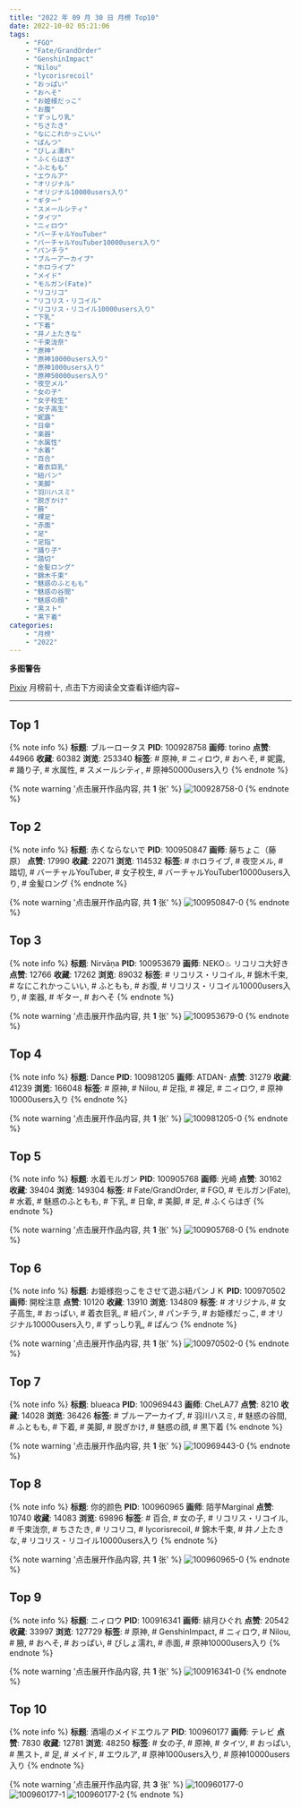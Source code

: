 ```yaml
---
title: "2022 年 09 月 30 日 月榜 Top10"
date: 2022-10-02 05:21:06
tags:
    - "FGO"
    - "Fate/GrandOrder"
    - "GenshinImpact"
    - "Nilou"
    - "lycorisrecoil"
    - "おっぱい"
    - "おへそ"
    - "お姫様だっこ"
    - "お腹"
    - "ずっしり乳"
    - "ちさたき"
    - "なにこれかっこいい"
    - "ぱんつ"
    - "びしょ濡れ"
    - "ふくらはぎ"
    - "ふともも"
    - "エウルア"
    - "オリジナル"
    - "オリジナル10000users入り"
    - "ギター"
    - "スメールシティ"
    - "タイツ"
    - "ニィロウ"
    - "バーチャルYouTuber"
    - "バーチャルYouTuber10000users入り"
    - "パンチラ"
    - "ブルーアーカイブ"
    - "ホロライブ"
    - "メイド"
    - "モルガン(Fate)"
    - "リコリコ"
    - "リコリス・リコイル"
    - "リコリス・リコイル10000users入り"
    - "下乳"
    - "下着"
    - "井ノ上たきな"
    - "千束泷奈"
    - "原神"
    - "原神10000users入り"
    - "原神1000users入り"
    - "原神50000users入り"
    - "夜空メル"
    - "女の子"
    - "女子校生"
    - "女子高生"
    - "妮露"
    - "日傘"
    - "楽器"
    - "水属性"
    - "水着"
    - "百合"
    - "着衣巨乳"
    - "紐パン"
    - "美脚"
    - "羽川ハスミ"
    - "脱ぎかけ"
    - "腋"
    - "裸足"
    - "赤面"
    - "足"
    - "足指"
    - "踊り子"
    - "踏切"
    - "金髪ロング"
    - "錦木千束"
    - "魅惑のふともも"
    - "魅惑の谷間"
    - "魅惑の顔"
    - "黒スト"
    - "黒下着"
categories:
    - "月榜"
    - "2022"
---
```


<i class="fa fa-triangle-exclamation"></i>**多图警告**<i class="fa fa-triangle-exclamation"></i>

[Pixiv](https://www.pixiv.net/) 月榜前十, 点击下方阅读全文查看详细内容~

<!-- more -->

---

## Top 1

{% note info %}
**标题**: ブルーロータス
**PID**: 100928758 **画师**: torino
**点赞**: 44966 **收藏**: 60382 **浏览**: 253340
**标签**: # 原神, # ニィロウ, # おへそ, # 妮露, # 踊り子, # 水属性, # スメールシティ, # 原神50000users入り
{% endnote %}

{% note warning '点击展开作品内容, 共 **1** 张' %}
![100928758-0](https://i.pixiv.re/img-original/img/2022/09/02/00/00/42/100928758_p0.jpg)
{% endnote %}

## Top 2

{% note info %}
**标题**: 赤くならないで
**PID**: 100950847 **画师**: 藤ちょこ（藤原）
**点赞**: 17990 **收藏**: 22071 **浏览**: 114532
**标签**: # ホロライブ, # 夜空メル, # 踏切, # バーチャルYouTuber, # 女子校生, # バーチャルYouTuber10000users入り, # 金髪ロング
{% endnote %}

{% note warning '点击展开作品内容, 共 **1** 张' %}
![100950847-0](https://i.pixiv.re/img-original/img/2022/09/03/00/00/04/100950847_p0.png)
{% endnote %}

## Top 3

{% note info %}
**标题**: Nirvāṇa
**PID**: 100953679 **画师**: NEKO♨ リコリコ大好き
**点赞**: 12766 **收藏**: 17262 **浏览**: 89032
**标签**: # リコリス・リコイル, # 錦木千束, # なにこれかっこいい, # ふともも, # お腹, # リコリス・リコイル10000users入り, # 楽器, # ギター, # おへそ
{% endnote %}

{% note warning '点击展开作品内容, 共 **1** 张' %}
![100953679-0](https://i.pixiv.re/img-original/img/2022/09/03/02/00/00/100953679_p0.jpg)
{% endnote %}

## Top 4

{% note info %}
**标题**: Dance
**PID**: 100981205 **画师**: ATDAN-
**点赞**: 31279 **收藏**: 41239 **浏览**: 166048
**标签**: # 原神, # Nilou, # 足指, # 裸足, # ニィロウ, # 原神10000users入り
{% endnote %}

{% note warning '点击展开作品内容, 共 **1** 张' %}
![100981205-0](https://i.pixiv.re/img-original/img/2022/09/04/13/10/09/100981205_p0.jpg)
{% endnote %}

## Top 5

{% note info %}
**标题**: 水着モルガン
**PID**: 100905768 **画师**: 光崎
**点赞**: 30162 **收藏**: 39404 **浏览**: 149304
**标签**: # Fate/GrandOrder, # FGO, # モルガン(Fate), # 水着, # 魅惑のふともも, # 下乳, # 日傘, # 美脚, # 足, # ふくらはぎ
{% endnote %}

{% note warning '点击展开作品内容, 共 **1** 张' %}
![100905768-0](https://i.pixiv.re/img-original/img/2022/09/01/00/00/07/100905768_p0.png)
{% endnote %}

## Top 6

{% note info %}
**标题**: お姫様抱っこをさせて遊ぶ紐パンＪＫ
**PID**: 100970502 **画师**: 開栓注意
**点赞**: 10120 **收藏**: 13910 **浏览**: 134809
**标签**: # オリジナル, # 女子高生, # おっぱい, # 着衣巨乳, # 紐パン, # パンチラ, # お姫様だっこ, # オリジナル10000users入り, # ずっしり乳, # ぱんつ
{% endnote %}

{% note warning '点击展开作品内容, 共 **1** 张' %}
![100970502-0](https://i.pixiv.re/img-original/img/2022/09/03/20/55/17/100970502_p0.jpg)
{% endnote %}

## Top 7

{% note info %}
**标题**: blueaca
**PID**: 100969443 **画师**: CheLA77
**点赞**: 8210 **收藏**: 14028 **浏览**: 36426
**标签**: # ブルーアーカイブ, # 羽川ハスミ, # 魅惑の谷間, # ふともも, # 下着, # 美脚, # 脱ぎかけ, # 魅惑の顔, # 黒下着
{% endnote %}

{% note warning '点击展开作品内容, 共 **1** 张' %}
![100969443-0](https://i.pixiv.re/img-original/img/2022/09/03/20/13/28/100969443_p0.jpg)
{% endnote %}

## Top 8

{% note info %}
**标题**: 你的颜色
**PID**: 100960965 **画师**: 陌芋Marginal
**点赞**: 10740 **收藏**: 14083 **浏览**: 69896
**标签**: # 百合, # 女の子, # リコリス・リコイル, # 千束泷奈, # ちさたき, # リコリコ, # lycorisrecoil, # 錦木千束, # 井ノ上たきな, # リコリス・リコイル10000users入り
{% endnote %}

{% note warning '点击展开作品内容, 共 **1** 张' %}
![100960965-0](https://i.pixiv.re/img-original/img/2022/09/03/12/47/49/100960965_p0.jpg)
{% endnote %}

## Top 9

{% note info %}
**标题**: ニィロウ
**PID**: 100916341 **画师**: 緋月ひぐれ
**点赞**: 20542 **收藏**: 33997 **浏览**: 127729
**标签**: # 原神, # GenshinImpact, # ニィロウ, # Nilou, # 腋, # おへそ, # おっぱい, # びしょ濡れ, # 赤面, # 原神10000users入り
{% endnote %}

{% note warning '点击展开作品内容, 共 **1** 张' %}
![100916341-0](https://i.pixiv.re/img-original/img/2022/09/01/14/11/01/100916341_p0.png)
{% endnote %}

## Top 10

{% note info %}
**标题**: 酒場のメイドエウルア
**PID**: 100960177 **画师**: テレビ
**点赞**: 7830 **收藏**: 12781 **浏览**: 48250
**标签**: # 女の子, # 原神, # タイツ, # おっぱい, # 黒スト, # 足, # メイド, # エウルア, # 原神1000users入り, # 原神10000users入り
{% endnote %}

{% note warning '点击展开作品内容, 共 **3** 张' %}
![100960177-0](https://i.pixiv.re/img-original/img/2022/09/03/12/00/05/100960177_p0.jpg)
![100960177-1](https://i.pixiv.re/img-original/img/2022/09/03/12/00/05/100960177_p1.jpg)
![100960177-2](https://i.pixiv.re/img-original/img/2022/09/03/12/00/05/100960177_p2.jpg)
{% endnote %}
